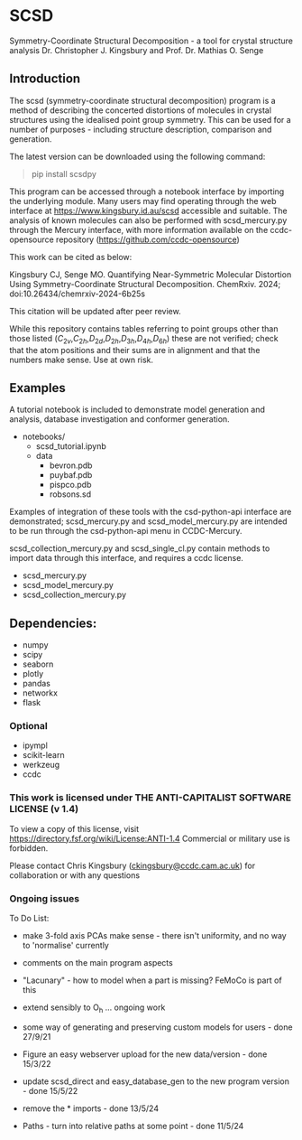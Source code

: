# SCSD

Symmetry-Coordinate Structural Decomposition - a tool for crystal structure analysis
Dr. Christopher J. Kingsbury and Prof. Dr. Mathias O. Senge

## Introduction

The scsd (symmetry-coordinate structural decomposition) program is a method of describing the concerted distortions of molecules in crystal structures using the idealised point group symmetry. This can be used for a number of purposes - including structure description, comparison and generation. 

The latest version can be downloaded using the following command:

> pip install scsdpy

This program can be accessed through a notebook interface by importing the underlying module. Many users may find operating through the web interface at https://www.kingsbury.id.au/scsd accessible and suitable. The analysis of known molecules can also be performed with scsd_mercury.py through the Mercury interface, with more information available on the ccdc-opensource repository (https://github.com/ccdc-opensource)

This work can be cited as below:

Kingsbury CJ, Senge MO. Quantifying Near-Symmetric Molecular Distortion Using Symmetry-Coordinate Structural Decomposition. ChemRxiv. 2024; doi:10.26434/chemrxiv-2024-6b25s

This citation will be updated after peer review.

While this repository contains tables referring to point groups other than those listed (<i>C</i><sub>2<i>v</i></sub>,<i>C</i><sub>2<i>h</i></sub>,<i>D</i><sub>2<i>d</i></sub>,<i>D</i><sub>2<i>h</i></sub>,<i>D</i><sub>3<i>h</i></sub>,<i>D</i><sub>4<i>h</i></sub>,<i>D</i><sub>6<i>h</i></sub>) these are not verified; check that the atom positions and their sums are in alignment and that the numbers make sense. Use at own risk.

## Examples 

A tutorial notebook is included to demonstrate model generation and analysis, database investigation and conformer generation.

- notebooks/
    - scsd_tutorial.ipynb
    - data
        - bevron.pdb
        - puybaf.pdb
        - pispco.pdb
        - robsons.sd

Examples of integration of these tools with the csd-python-api interface are demonstrated; scsd_mercury.py and scsd_model_mercury.py are intended to be run through the csd-python-api menu in CCDC-Mercury. 

scsd_collection_mercury.py and scsd_single_cl.py contain methods to import data through this interface, and requires a ccdc license.

- scsd_mercury.py
- scsd_model_mercury.py
- scsd_collection_mercury.py

## Dependencies:
- numpy
- scipy
- seaborn
- plotly
- pandas
- networkx
- flask

### Optional
- ipympl
- scikit-learn
- werkzeug
- ccdc

### This work is licensed under THE ANTI-CAPITALIST SOFTWARE LICENSE (v 1.4) 
To view a copy of this license, visit https://directory.fsf.org/wiki/License:ANTI-1.4
Commercial or military use is forbidden.

Please contact Chris Kingsbury (ckingsbury@ccdc.cam.ac.uk) for collaboration or with any questions

### Ongoing issues

To Do List:
- make 3-fold axis PCAs make sense - there isn't uniformity, and no way to 'normalise' currently
- comments on the main program aspects
- "Lacunary" - how to model when a part is missing? FeMoCo is part of this
- extend sensibly to O<sub>h</sub> ... ongoing work

- some way of generating and preserving custom models for users - done 27/9/21
- Figure an easy webserver upload for the new data/version - done 15/3/22
- update scsd_direct and easy_database_gen to the new program version - done 15/5/22
- remove the * imports - done 13/5/24
- Paths - turn into relative paths at some point - done 11/5/24
